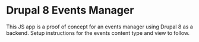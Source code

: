 # Drupal 8 Events Manager

This JS app is a proof of concept for an events manager using Drupal 8 as a backend. Setup instructions for the events content type and view to follow.
